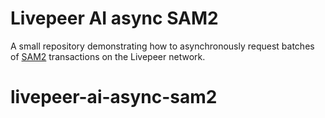 # Livepeer AI async SAM2

A small repository demonstrating how to asynchronously request batches of [SAM2](https://docs.livepeer.org/ai/api-reference/segment-anything-2) transactions on the Livepeer network.
# livepeer-ai-async-sam2
